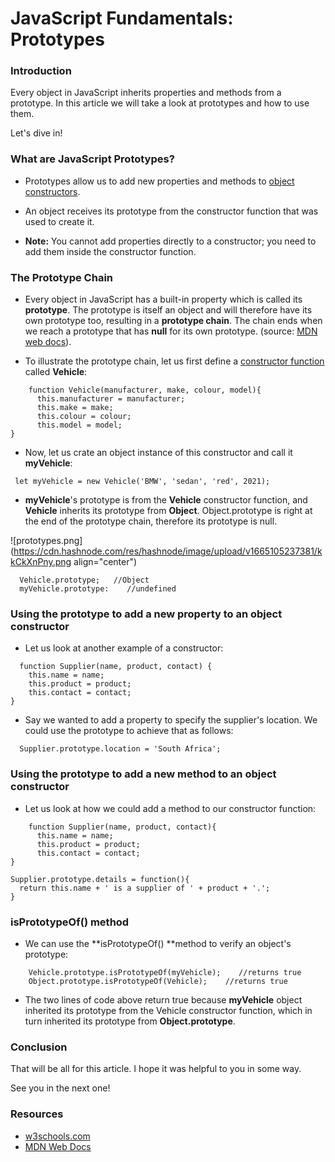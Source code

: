# JavaScript Fundamentals: Prototypes

### Introduction

Every object in JavaScript inherits properties and methods from a prototype. In this article we will take a look at prototypes and how to use them.

Let's dive in!

### What are JavaScript Prototypes?

- Prototypes allow us to add new properties and methods to [object constructors](https://theoverageddev.com/javascript-fundamentals-constructors). 

- An object receives its prototype from the constructor function that was used to create it.

- **Note:** You cannot add properties directly to a constructor; you need to add them inside the constructor function.

### The Prototype Chain

- Every object in JavaScript has a built-in property which is called its **prototype**. The prototype is itself an object and will therefore have its own prototype too, resulting in a **prototype chain**. The chain ends when we reach a prototype that has **null** for its own prototype. (source: [MDN web docs](https://developer.mozilla.org/en-US/docs/Learn/JavaScript/Objects/Object_prototypes)).

- To illustrate the prototype chain, let us first define a [constructor function](https://theoverageddev.com/javascript-fundamentals-constructors) called **Vehicle**:


```
    function Vehicle(manufacturer, make, colour, model){
      this.manufacturer = manufacturer;
      this.make = make;
      this.colour = colour;
      this.model = model;
}
``` 

- Now, let us crate an object instance of this constructor and call it **myVehicle**:


```
 let myVehicle = new Vehicle('BMW', 'sedan', 'red', 2021);
``` 
- **myVehicle**'s prototype is from the **Vehicle** constructor function, and **Vehicle** inherits its prototype from **Object**. Object.prototype is right at the end of the prototype  chain, therefore its prototype is null.


![prototypes.png](https://cdn.hashnode.com/res/hashnode/image/upload/v1665105237381/kkCkXnPny.png align="center")

```
  Vehicle.prototype;   //Object
  myVehicle.prototype:    //undefined
``` 

### Using the prototype to add a new property to an object constructor

- Let us look at another example of a constructor:

```
  function Supplier(name, product, contact) {
    this.name = name;
    this.product = product;
    this.contact = contact;
}
``` 

- Say we wanted to add a property to specify the supplier's location. We could use the prototype to achieve that as follows:


```
  Supplier.prototype.location = 'South Africa';
``` 

### Using the prototype to add a new method to an object constructor

- Let us look at how we could add a method to our constructor function:

```
    function Supplier(name, product, contact){
      this.name = name;
      this.product = product;
      this.contact = contact;
}

Supplier.prototype.details = function(){
  return this.name + ' is a supplier of ' + product + '.';
}
``` 

### isPrototypeOf() method

- We can use the **isPrototypeOf() **method to verify an object's prototype:

```
    Vehicle.prototype.isPrototypeOf(myVehicle);    //returns true
    Object.prototype.isPrototypeOf(Vehicle);    //returns true
``` 

- The two lines of code above return true because **myVehicle** object inherited its prototype from the Vehicle constructor function, which in turn inherited its prototype from **Object.prototype**.

### Conclusion

That will be all for this article. I hope it was helpful to you in some way.

See you in the next one!

### Resources

- [w3schools.com](https://www.w3schools.com/js/js_object_prototypes.asp)
- [MDN Web Docs](https://developer.mozilla.org/en-US/docs/Learn/JavaScript/Objects/Object_prototypes)